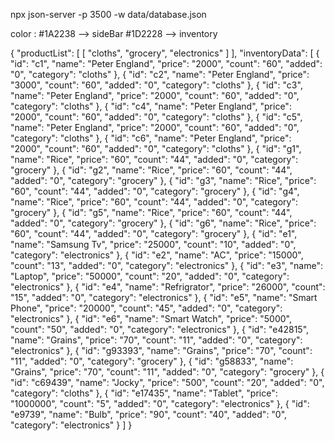 npx json-server -p 3500 -w data/database.json

color : #1A2238  --> sideBar
#1D2228  --> inventory


{
  "productList": [
    [
      "cloths",
      "grocery",
      "electronics"
    ]
  ],
  "inventoryData": [
    {
      "id": "c1",
      "name": "Peter England",
      "price": "2000",
      "count": "60",
      "added": "0",
      "category": "cloths"
    },
    {
      "id": "c2",
      "name": "Peter England",
      "price": "3000",
      "count": "60",
      "added": "0",
      "category": "cloths"
    },
    {
      "id": "c3",
      "name": "Peter England",
      "price": "2000",
      "count": "60",
      "added": "0",
      "category": "cloths"
    },
    {
      "id": "c4",
      "name": "Peter England",
      "price": "2000",
      "count": "60",
      "added": "0",
      "category": "cloths"
    },
    {
      "id": "c5",
      "name": "Peter England",
      "price": "2000",
      "count": "60",
      "added": "0",
      "category": "cloths"
    },
    {
      "id": "c6",
      "name": "Peter England",
      "price": "2000",
      "count": "60",
      "added": "0",
      "category": "cloths"
    },
    {
      "id": "g1",
      "name": "Rice",
      "price": "60",
      "count": "44",
      "added": "0",
      "category": "grocery"
    },
    {
      "id": "g2",
      "name": "Rice",
      "price": "60",
      "count": "44",
      "added": "0",
      "category": "grocery"
    },
    {
      "id": "g3",
      "name": "Rice",
      "price": "60",
      "count": "44",
      "added": "0",
      "category": "grocery"
    },
    {
      "id": "g4",
      "name": "Rice",
      "price": "60",
      "count": "44",
      "added": "0",
      "category": "grocery"
    },
    {
      "id": "g5",
      "name": "Rice",
      "price": "60",
      "count": "44",
      "added": "0",
      "category": "grocery"
    },
    {
      "id": "g6",
      "name": "Rice",
      "price": "60",
      "count": "44",
      "added": "0",
      "category": "grocery"
    },
    {
      "id": "e1",
      "name": "Samsung Tv",
      "price": "25000",
      "count": "10",
      "added": "0",
      "category": "electronics"
    },
    {
      "id": "e2",
      "name": "AC",
      "price": "15000",
      "count": "13",
      "added": "0",
      "category": "electronics"
    },
    {
      "id": "e3",
      "name": "Laptop",
      "price": "50000",
      "count": "20",
      "added": "0",
      "category": "electronics"
    },
    {
      "id": "e4",
      "name": "Refrigrator",
      "price": "26000",
      "count": "15",
      "added": "0",
      "category": "electronics"
    },
    {
      "id": "e5",
      "name": "Smart Phone",
      "price": "20000",
      "count": "45",
      "added": "0",
      "category": "electronics"
    },
    {
      "id": "e6",
      "name": "Smart Watch",
      "price": "5000",
      "count": "50",
      "added": "0",
      "category": "electronics"
    },
    {
      "id": "e42815",
      "name": "Grains",
      "price": "70",
      "count": "11",
      "added": "0",
      "category": "electronics"
    },
    {
      "id": "g93393",
      "name": "Grains",
      "price": "70",
      "count": "11",
      "added": "0",
      "category": "grocery"
    },
    {
      "id": "g58833",
      "name": "Grains",
      "price": "70",
      "count": "11",
      "added": "0",
      "category": "grocery"
    },
    {
      "id": "c69439",
      "name": "Jocky",
      "price": "500",
      "count": "20",
      "added": "0",
      "category": "cloths"
    },
    {
      "id": "e17435",
      "name": "Tablet",
      "price": "1000000",
      "count": "5",
      "added": "0",
      "category": "electronics"
    },
    {
      "id": "e9739",
      "name": "Bulb",
      "price": "90",
      "count": "40",
      "added": "0",
      "category": "electronics"
    }
  ]
}